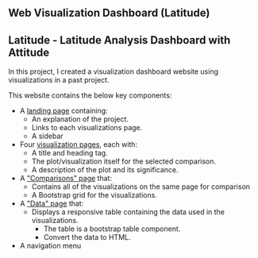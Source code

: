 ## Web Visualization Dashboard (Latitude)


## Latitude - Latitude Analysis Dashboard with Attitude

In this project, I created a visualization dashboard website using visualizations in a past project. 

This website contains the below key components:

* A [landing page](#landing-page) containing:
  * An explanation of the project.
  * Links to each visualizations page. 
  * A sidebar 
* Four [visualization pages](#visualization-pages), each with:
  * A title and heading tag.
  * The plot/visualization itself for the selected comparison.
  * A description of the plot and its significance.
* A ["Comparisons" page](#comparisons-page) that:
  * Contains all of the visualizations on the same page for comparison
  * A Bootstrap grid for the visualizations.
* A ["Data" page](#data-page) that:
  * Displays a responsive table containing the data used in the visualizations.
    * The table is a bootstrap table component. 
    * Convert the data to HTML.
* A navigation menu


